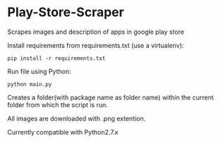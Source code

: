 # Play-Store-Scraper
Scrapes images and description of apps in google play store

Install requirements from requirements.txt (use a virtualenv):

    pip install -r requirements.txt

Run file using Python:
    
    python main.py


Creates a folder(with package name as folder name)  within the current folder from which the script is run.

All images are downloaded with .png extention.

Currently compatible with Python2.7.x

